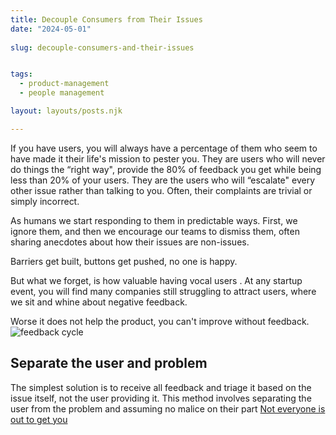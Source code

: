 ```yaml
---
title: Decouple Consumers from Their Issues
date: "2024-05-01"
 
slug: decouple-consumers-and-their-issues


tags: 
  - product-management
  - people management

layout: layouts/posts.njk

---
```

If you have users, you will always have a percentage of them who seem to have made it their life's mission to pester you. They are users who will never do things the “right way", provide the 80% of feedback you get while being less than 20% of your users. They are the users  who will “escalate" every other issue rather than talking to you. Often, their complaints are trivial or simply incorrect.

As humans we start responding to them in predictable ways. First, we ignore them, and then we encourage our teams to dismiss them, often sharing anecdotes about how their issues are non-issues.

Barriers get built, buttons get pushed, no one is happy.

But what we forget, is how valuable having vocal users . At any startup event, you will find many companies still struggling to attract users, where we sit and whine about negative feedback.

Worse it does not help the product, you can't improve without feedback.![feedback cycle](/assets/feeback.png)

## Separate the user and problem

The simplest solution is to receive all feedback and triage it based on the issue itself, not the user providing it. This method involves separating the user from the problem and assuming no malice on their part [Not everyone is out to get you](https://fs.blog/mental-model-hanlons-razor/)
